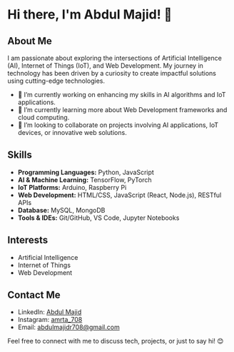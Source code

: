 # Hi there, I'm Abdul Majid! 👋

## About Me
I am passionate about exploring the intersections of Artificial Intelligence (AI), Internet of Things (IoT), and Web Development. My journey in technology has been driven by a curiosity to create impactful solutions using cutting-edge technologies.

- 🔭 I’m currently working on enhancing my skills in AI algorithms and IoT applications.
- 🌱 I’m currently learning more about Web Development frameworks and cloud computing.
- 👯 I’m looking to collaborate on projects involving AI applications, IoT devices, or innovative web solutions.

## Skills
- **Programming Languages:** Python, JavaScript
- **AI & Machine Learning:** TensorFlow, PyTorch
- **IoT Platforms:** Arduino, Raspberry Pi
- **Web Development:** HTML/CSS, JavaScript (React, Node.js), RESTful APIs
- **Database:** MySQL, MongoDB
- **Tools & IDEs:** Git/GitHub, VS Code, Jupyter Notebooks

## Interests
- Artificial Intelligence
- Internet of Things
- Web Development

## Contact Me
- LinkedIn: [Abdul Majid](https://www.linkedin.com/in/abdulmajidr708/)
- Instagram: [amrta_708](https://www.instagram.com/amrta_708)
- Email: abdulmajidr708@gmail.com

Feel free to connect with me to discuss tech, projects, or just to say hi! 😊


<!---
Amerta1090/Amerta1090 is a ✨ special ✨ repository because its `README.md` (this file) appears on your GitHub profile.
You can click the Preview link to take a look at your changes.
--->
